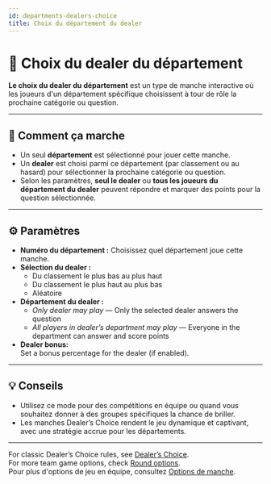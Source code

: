 ```yaml
---
id: departments-dealers-choice
title: Choix du département du dealer
---
```


# 🏢 Choix du dealer du département

**Le choix du dealer du département** est un type de manche interactive où les joueurs d'un département spécifique choisissent à tour de rôle la prochaine catégorie ou question.

---

## 📝 Comment ça marche

- Un seul **département** est sélectionné pour jouer cette manche.
- Un **dealer** est choisi parmi ce département (par classement ou au hasard) pour sélectionner la prochaine catégorie ou question.
- Selon les paramètres, **seul le dealer** ou **tous les joueurs du département du dealer** peuvent répondre et marquer des points pour la question sélectionnée.

---

## ⚙️ Paramètres

- **Numéro du département :** Choisissez quel département joue cette manche.
- **Sélection du dealer :**
  - Du classement le plus bas au plus haut
  - Du classement le plus haut au plus bas
  - Aléatoire
- **Département du dealer :**
  - _Only dealer may play_ — Only the selected dealer answers the question
  - _All players in dealer’s department may play_ — Everyone in the department can answer and score points
- **Dealer bonus:**\
  Set a bonus percentage for the dealer (if enabled).

---

## 💡 Conseils

- Utilisez ce mode pour des compétitions en équipe ou quand vous souhaitez donner à des groupes spécifiques la chance de briller.
- Les manches Dealer’s Choice rendent le jeu dynamique et captivant, avec une stratégie accrue pour les départements.

---

For classic Dealer’s Choice rules, see [Dealer’s Choice](024-dealers-choice.md).\
For more team game options, check [Round options](../editor/008-round-options.md).\
Pour plus d'options de jeu en équipe, consultez [Options de manche](../editor/008-round-options.md).
